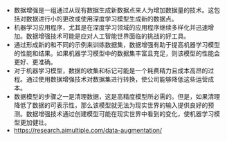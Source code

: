 - 数据增强是一组通过从现有数据生成新数据点来人为增加数据量的技术。这包括对数据进行小的更改或使用深度学习模型生成新的数据点。
- 机器学习应用程序，尤其是在深度学习领域的应用程序继续多样化并迅速增加。数据增强技术可能是应对人工智能世界面临的挑战的好工具。
- 通过形成新的和不同的示例来训练数据集，数据增强有助于提高机器学习模型的性能和结果。如果机器学习模型中的数据集丰富且充足，则该模型的性能会更好、更准确。
- 对于机器学习模型，数据的收集和标记可能是一个耗费精力且成本高昂的过程。通过使用数据增强技术对数据集进行转换，使公司能够降低这些运营成本。
- 数据模型的步骤之一是清理数据，这是高精度模型所必需的。但是，如果清理降低了数据的可表示性，那么该模型就无法为现实世界的输入提供良好的预测。数据增强技术通过创建模型可能在现实世界中看到的变化，使机器学习模型更加健壮。
- https://research.aimultiple.com/data-augmentation/